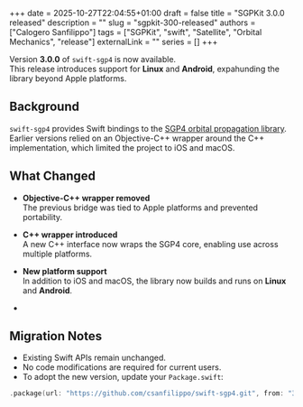 +++
date = 2025-10-27T22:04:55+01:00
draft = false
title = "SGPKit 3.0.0 released"
description = ""
slug = "sgpkit-300-released"
authors = ["Calogero Sanfilippo"]
tags = ["SGPKit", "swift", "Satellite", "Orbital Mechanics", "release"]
externalLink = ""
series = []
+++

Version **3.0.0** of `swift-sgp4` is now available.  
This release introduces support for **Linux** and **Android**, expahunding the library beyond Apple platforms.

## Background

`swift-sgp4` provides Swift bindings to the [SGP4 orbital propagation library](https://github.com/dnwrnr/sgp4).  
Earlier versions relied on an Objective-C++ wrapper around the C++ implementation, which limited the project to iOS and macOS.

## What Changed

- **Objective-C++ wrapper removed**  
  The previous bridge was tied to Apple platforms and prevented portability.

- **C++ wrapper introduced**  
  A new C++ interface now wraps the SGP4 core, enabling use across multiple platforms.

- **New platform support**  
  In addition to iOS and macOS, the library now builds and runs on **Linux** and **Android**.
- 

## Migration Notes

- Existing Swift APIs remain unchanged.
- No code modifications are required for current users.
- To adopt the new version, update your `Package.swift`:

```swift
.package(url: "https://github.com/csanfilippo/swift-sgp4.git", from: "3.0.0")
```